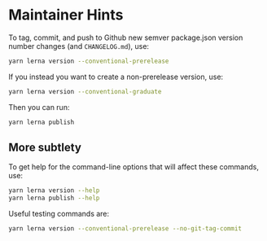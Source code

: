# Maintainer Hints

To tag, commit, and push to Github new semver package.json version number changes (and `CHANGELOG.md`), use:

```sh
yarn lerna version --conventional-prerelease
```

If you instead you want to create a non-prerelease version, use:

```sh
yarn lerna version --conventional-graduate
```

Then you can run:

```sh
yarn lerna publish
```

## More subtlety

To get help for the command-line options that will affect these commands, use:

```sh
yarn lerna version --help
yarn lerna publish --help
```

Useful testing commands are:

```sh
yarn lerna version --conventional-prerelease --no-git-tag-commit
```
